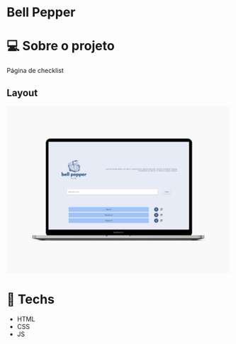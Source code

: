 # Bell Pepper

# 💻 Sobre o projeto
Página de checklist

## Layout
![Desktop Layout](img/desktop_readme.png "Title")

# 🚀 **Techs**

- HTML
- CSS
- JS